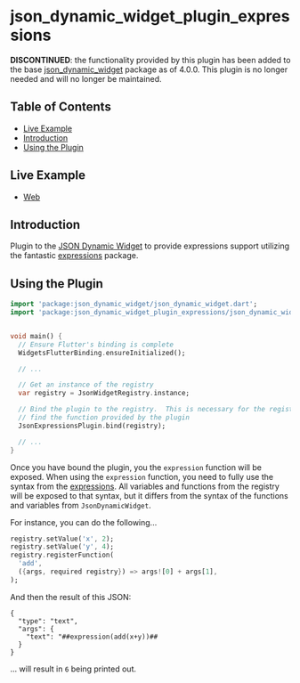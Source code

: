 # json_dynamic_widget_plugin_expressions

**DISCONTINUED**: the functionality provided by this plugin has been added to the base [json_dynamic_widget](https://github.com/peiffer-innovations/json_dynamic_widget) package as of 4.0.0.  This plugin is no longer needed and will no longer be maintained. 


## Table of Contents

* [Live Example](#live-example)
* [Introduction](#introduction)
* [Using the Plugin](#using-the-plugin)


## Live Example

* [Web](https://peiffer-innovations.github.io/json_dynamic_widget_plugin_expressions/web/index.html#/)


## Introduction

Plugin to the [JSON Dynamic Widget](https://peiffer-innovations.github.io/json_dynamic_widget) to provide expressions support utilizing the fantastic [expressions](https://pub.dev/packages/expressions) package.


## Using the Plugin

```dart
import 'package:json_dynamic_widget/json_dynamic_widget.dart';
import 'package:json_dynamic_widget_plugin_expressions/json_dynamic_widget_plugin_expressions.dart';


void main() {
  // Ensure Flutter's binding is complete
  WidgetsFlutterBinding.ensureInitialized();

  // ...

  // Get an instance of the registry
  var registry = JsonWidgetRegistry.instance;

  // Bind the plugin to the registry.  This is necessary for the registry to
  // find the function provided by the plugin
  JsonExpressionsPlugin.bind(registry);

  // ...
}

```

Once you have bound the plugin, you the `expression` function will be exposed.  When using the `expression` function, you need to fully use the syntax from the [expressions](https://pub.dev/packages/expressions).  All variables and functions from the registry will be exposed to that syntax, but it differs from the syntax of the functions and variables from `JsonDynamicWidget`.

For instance, you can do the following...

```dart
registry.setValue('x', 2);
registry.setValue('y', 4);
registry.registerFunction(
  'add',
  ({args, required registry}) => args![0] + args[1],
);
```

And then the result of this JSON:
```
{
  "type": "text",
  "args": {
    "text": "##expression(add(x+y))##
  }
}
```

... will result in `6` being printed out.
